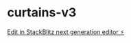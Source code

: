 # curtains-v3

[Edit in StackBlitz next generation editor ⚡️](https://stackblitz.com/~/github.com/am1rbi/curtains-v3)